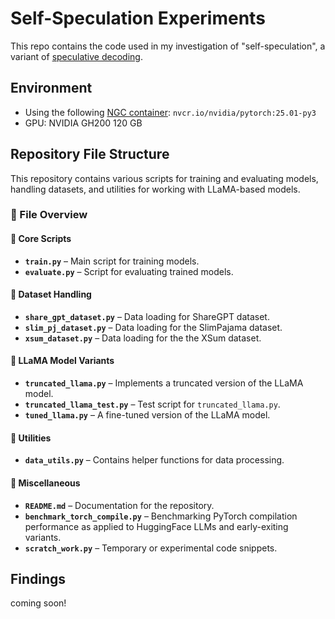 # Self-Speculation Experiments

This repo contains the code used in my investigation of "self-speculation", a variant of [speculative decoding](https://research.google/blog/looking-back-at-speculative-decoding/).

## Environment

- Using the following [NGC container](https://catalog.ngc.nvidia.com/orgs/nvidia/containers/pytorch/tags): `nvcr.io/nvidia/pytorch:25.01-py3`
- GPU: NVIDIA GH200 120 GB

## Repository File Structure

This repository contains various scripts for training and evaluating models, handling datasets, and utilities for working with LLaMA-based models.

### 📂 File Overview

#### 🔹 Core Scripts
- **`train.py`** – Main script for training models.
- **`evaluate.py`** – Script for evaluating trained models.

#### 🔹 Dataset Handling
- **`share_gpt_dataset.py`** – Data loading for ShareGPT dataset.
- **`slim_pj_dataset.py`** – Data loading for the SlimPajama dataset.
- **`xsum_dataset.py`** – Data loading  for the the XSum dataset.

#### 🔹 LLaMA Model Variants
- **`truncated_llama.py`** – Implements a truncated version of the LLaMA model.
- **`truncated_llama_test.py`** – Test script for `truncated_llama.py`.
- **`tuned_llama.py`** – A fine-tuned version of the LLaMA model.

#### 🔹 Utilities
- **`data_utils.py`** – Contains helper functions for data processing.

#### 🔹 Miscellaneous
- **`README.md`** – Documentation for the repository.
- **`benchmark_torch_compile.py`** – Benchmarking PyTorch compilation performance as applied to HuggingFace LLMs and early-exiting variants.
- **`scratch_work.py`** – Temporary or experimental code snippets.

## Findings
coming soon!
